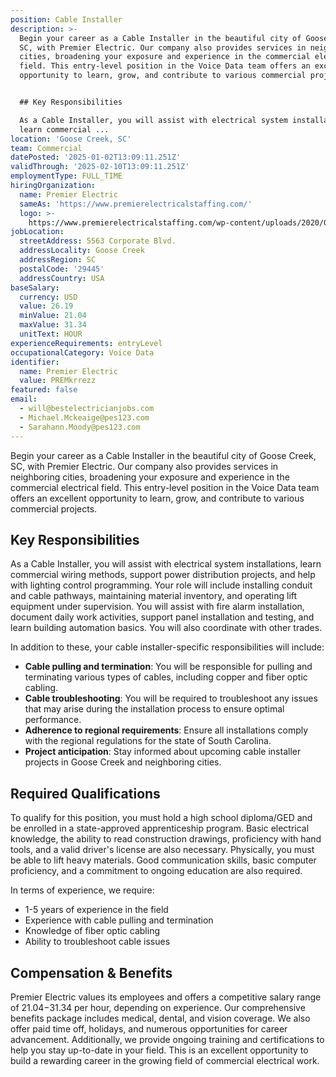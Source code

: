 ```yaml
---
position: Cable Installer
description: >-
  Begin your career as a Cable Installer in the beautiful city of Goose Creek,
  SC, with Premier Electric. Our company also provides services in neighboring
  cities, broadening your exposure and experience in the commercial electrical
  field. This entry-level position in the Voice Data team offers an excellent
  opportunity to learn, grow, and contribute to various commercial projects.


  ## Key Responsibilities

  As a Cable Installer, you will assist with electrical system installations,
  learn commercial ...
location: 'Goose Creek, SC'
team: Commercial
datePosted: '2025-01-02T13:09:11.251Z'
validThrough: '2025-02-10T13:09:11.251Z'
employmentType: FULL_TIME
hiringOrganization:
  name: Premier Electric
  sameAs: 'https://www.premierelectricalstaffing.com/'
  logo: >-
    https://www.premierelectricalstaffing.com/wp-content/uploads/2020/05/Premier-Electrical-Staffing-logo.png
jobLocation:
  streetAddress: 5563 Corporate Blvd.
  addressLocality: Goose Creek
  addressRegion: SC
  postalCode: '29445'
  addressCountry: USA
baseSalary:
  currency: USD
  value: 26.19
  minValue: 21.04
  maxValue: 31.34
  unitText: HOUR
experienceRequirements: entryLevel
occupationalCategory: Voice Data
identifier:
  name: Premier Electric
  value: PREMkrrezz
featured: false
email:
  - will@bestelectricianjobs.com
  - Michael.Mckeaige@pes123.com
  - Sarahann.Moody@pes123.com
---
```




Begin your career as a Cable Installer in the beautiful city of Goose Creek, SC, with Premier Electric. Our company also provides services in neighboring cities, broadening your exposure and experience in the commercial electrical field. This entry-level position in the Voice Data team offers an excellent opportunity to learn, grow, and contribute to various commercial projects.

## Key Responsibilities
As a Cable Installer, you will assist with electrical system installations, learn commercial wiring methods, support power distribution projects, and help with lighting control programming. Your role will include installing conduit and cable pathways, maintaining material inventory, and operating lift equipment under supervision. You will assist with fire alarm installation, document daily work activities, support panel installation and testing, and learn building automation basics. You will also coordinate with other trades.

In addition to these, your cable installer-specific responsibilities will include:
- **Cable pulling and termination**: You will be responsible for pulling and terminating various types of cables, including copper and fiber optic cabling.
- **Cable troubleshooting**: You will be required to troubleshoot any issues that may arise during the installation process to ensure optimal performance.
- **Adherence to regional requirements**: Ensure all installations comply with the regional regulations for the state of South Carolina.
- **Project anticipation**: Stay informed about upcoming cable installer projects in Goose Creek and neighboring cities.

## Required Qualifications
To qualify for this position, you must hold a high school diploma/GED and be enrolled in a state-approved apprenticeship program. Basic electrical knowledge, the ability to read construction drawings, proficiency with hand tools, and a valid driver's license are also necessary. Physically, you must be able to lift heavy materials. Good communication skills, basic computer proficiency, and a commitment to ongoing education are also required.

In terms of experience, we require:
- 1-5 years of experience in the field
- Experience with cable pulling and termination
- Knowledge of fiber optic cabling
- Ability to troubleshoot cable issues

## Compensation & Benefits
Premier Electric values its employees and offers a competitive salary range of $21.04-$31.34 per hour, depending on experience. Our comprehensive benefits package includes medical, dental, and vision coverage. We also offer paid time off, holidays, and numerous opportunities for career advancement. Additionally, we provide ongoing training and certifications to help you stay up-to-date in your field. This is an excellent opportunity to build a rewarding career in the growing field of commercial electrical work.
